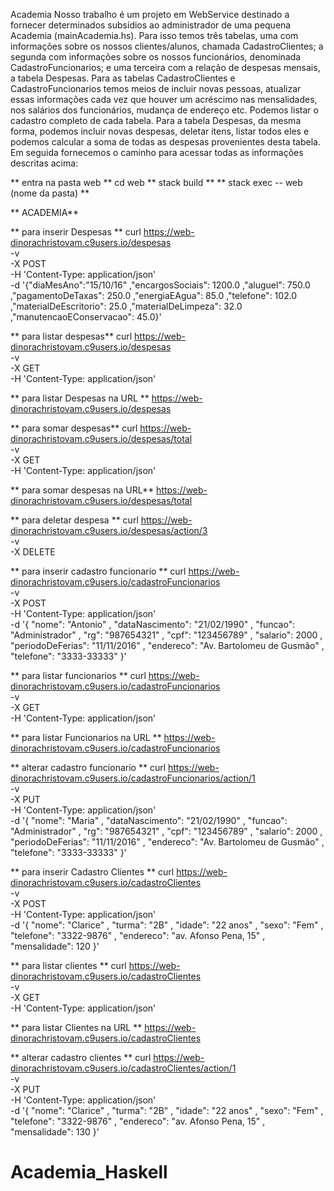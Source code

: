 Academia
Nosso trabalho é um projeto em WebService destinado a fornecer 
determinados subsídios ao administrador de uma pequena Academia (mainAcademia.hs).
Para isso temos três tabelas, uma com informações sobre os nossos clientes/alunos, 
chamada CadastroClientes;  a segunda com informações sobre os nossos funcionários, 
denominada CadastroFuncionarios; e uma terceira com a relação de despesas mensais, 
a tabela Despesas.
Para as tabelas CadastroClientes e CadastroFuncionarios temos meios de incluir 
novas pessoas, atualizar essas informações cada vez que houver um acréscimo nas 
mensalidades, nos salários dos funcionários, mudança de endereço etc. Podemos 
listar o cadastro completo de cada tabela.
Para a tabela Despesas, da mesma forma, podemos incluir novas despesas, deletar itens,
listar todos eles e podemos calcular a soma de todas as despesas  provenientes 
desta tabela.
Em seguida fornecemos o caminho para acessar todas as informações 
descritas acima:   

** entra na pasta web **
   cd web
** stack build **
** stack exec -- web (nome da pasta) **

** ACADEMIA**

 ** para inserir  Despesas **
curl https://web-dinorachristovam.c9users.io/despesas \
  -v \
  -X POST \
  -H 'Content-Type: application/json' \
  -d '{"diaMesAno":"15/10/16"
      ,"encargosSociais": 1200.0
      ,"aluguel": 750.0
      ,"pagamentoDeTaxas": 250.0
      ,"energiaEAgua": 85.0
      ,"telefone": 102.0
      ,"materialDeEscritorio": 25.0
      ,"materialDeLimpeza": 32.0
      ,"manutencaoEConservacao": 45.0}'
      
** para listar despesas**
curl https://web-dinorachristovam.c9users.io/despesas \
  -v \
  -X GET \
  -H 'Content-Type: application/json' 

** para listar Despesas na URL **
https://web-dinorachristovam.c9users.io/despesas 

** para somar despesas**
curl https://web-dinorachristovam.c9users.io/despesas/total \
  -v \
  -X GET \
  -H 'Content-Type: application/json' 
  
** para somar despesas na URL**
https://web-dinorachristovam.c9users.io/despesas/total 

** para deletar despesa **
curl https://web-dinorachristovam.c9users.io/despesas/action/3 \
  -v \
  -X DELETE
  
** para inserir cadastro funcionario **
curl https://web-dinorachristovam.c9users.io/cadastroFuncionarios \
  -v \
  -X POST \
  -H 'Content-Type: application/json' \
  -d '{ "nome": "Antonio"
      , "dataNascimento": "21/02/1990"
      , "funcao": "Administrador"
      , "rg": "987654321"
      , "cpf": "123456789"
      , "salario": 2000
      , "periodoDeFerias": "11/11/2016"
      , "endereco": "Av. Bartolomeu de Gusmão"
      , "telefone": "3333-33333" }'
      
** para listar funcionarios **
curl https://web-dinorachristovam.c9users.io/cadastroFuncionarios \
  -v \
  -X GET \
  -H 'Content-Type: application/json' 
  
** para listar Funcionarios na URL **
https://web-dinorachristovam.c9users.io/cadastroFuncionarios 
      
** alterar cadastro funcionario **
curl https://web-dinorachristovam.c9users.io/cadastroFuncionarios/action/1 \
  -v \
  -X PUT \
  -H 'Content-Type: application/json' \
  -d '{ "nome": "Maria"
      , "dataNascimento": "21/02/1990"
      , "funcao": "Administrador"
      , "rg": "987654321"
      , "cpf": "123456789"
      , "salario": 2000
      , "periodoDeFerias": "11/11/2016"
      , "endereco": "Av. Bartolomeu de Gusmão"
      , "telefone": "3333-33333" }'
      
** para inserir Cadastro Clientes **
curl https://web-dinorachristovam.c9users.io/cadastroClientes \
  -v \
  -X POST \
  -H 'Content-Type: application/json' \
  -d '{ "nome": "Clarice"
      , "turma": "2B"
      , "idade": "22 anos"
      , "sexo": "Fem"
      , "telefone": "3322-9876"
      , "endereco": "av. Afonso Pena, 15"
      , "mensalidade": 120 }'
      
** para listar clientes **
curl https://web-dinorachristovam.c9users.io/cadastroClientes \
  -v \
  -X GET \
  -H 'Content-Type: application/json' 
  
** para listar Clientes na URL **
https://web-dinorachristovam.c9users.io/cadastroClientes 

** alterar cadastro clientes **
curl https://web-dinorachristovam.c9users.io/cadastroClientes/action/1 \
  -v \
  -X PUT \
  -H 'Content-Type: application/json' \
  -d '{ "nome": "Clarice"
      , "turma": "2B"
      , "idade": "22 anos"
      , "sexo": "Fem"
      , "telefone": "3322-9876"
      , "endereco": "av. Afonso Pena, 15"
      , "mensalidade": 130 }'
      

   
# Academia_Haskell
